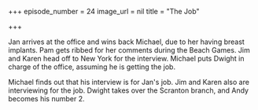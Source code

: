 +++
episode_number = 24
image_url = nil
title = "The Job"

+++

Jan arrives at the office and wins back Michael, due to her having breast implants. Pam gets ribbed for her comments during the Beach Games. Jim and Karen head off to New York for the interview. Michael puts Dwight in charge of the office, assuming he is getting the job.

Michael finds out that his interview is for Jan's job. Jim and Karen also are interviewing for the job. Dwight takes over the Scranton branch, and Andy becomes his number 2.